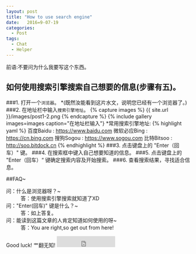 ```yaml
---
layout: post
title: "How to use search engine"
date:   2016=9-07-19
categories:
  - Post
tags:
  - Chat
  - Helper
---
```

前语:不要问为什么我要写这个东西。
## 如何使用搜索引擎搜索自己想要的信息(步骤有五)。
###1. 打开一个`浏览器`。
*(既然汝能看到这片水文，说明您已经有一个浏览器了。)
###2. 在地址栏中输入`搜索引擎地址`。
{% capture images %}
{{ site.url }}/images/post1-2.png
{% endcapture %}
{% include gallery images=images caption="在地址栏输入"}
*常用搜索引擎地址:
{% highlight yaml %}
百度Baidu : https://www.baidu.com
微软必应Bing : https://cn.bing.com
搜狗Sogou : https://www.sogou.com
比特Bitsoo : http://soo.bitdock.cn
{% endhighlight %}
###3. 点击键盘上的 "Enter（回车）" 键。
###4. 在搜索框中键入自己想要知道的信息。
###5. 点击键盘上的 "Enter（回车）“ 键确定搜索内容及开始搜索。
###6. 查看搜索结果，寻找适合信息。


##FAQ~
<dl>
  <dt>问：什么是浏览器呀？~</dt>
  <dd>答：使用搜索引擎搜索就知道了XD</dd>
  <dt>问："Enter(回车)" 键是什么？~</dt>
  <dd>答：如上答复。</dd>
  <dt>问：能读到这篇文章的人肯定知道如何使用的呀~</dt>
  <dd>答：You are right,so get out from here!</dd>
</dl>
Good luck!
艹翻无知!

<iframe src="https://ghbtns.com/github-btn.html?user=DreamMingHe&repo=Halve&type=star&count=true&size=large" frameborder="0" scrolling="0" width="160px" height="30px"></iframe>    
